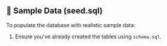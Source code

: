 ## 🌱 Sample Data (seed.sql)

To populate the database with realistic sample data:

1. Ensure you've already created the tables using `schema.sql`.

